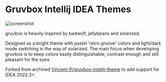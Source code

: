 # Gruvbox Intellij IDEA Themes

<!-- Plugin description -->
![screenshot](https://plugins.jetbrains.com/files/12310/screenshot_19486.png)

gruvbox is heavily inspired by badwolf, jellybeans and solarized.

Designed as a bright theme with pastel 'retro groove' colors and light/dark mode switching in the way of solarized.
The main focus when developing gruvbox is to keep colors easily distinguishable, contrast enough and still pleasant for the eyes.

Forked from archived [Vincent-P/gruvbox-intellij-theme](https://github.com/Vincent-P/gruvbox-intellij-theme) to add support for IDEA 2022.3+.
<!-- Plugin description end -->
